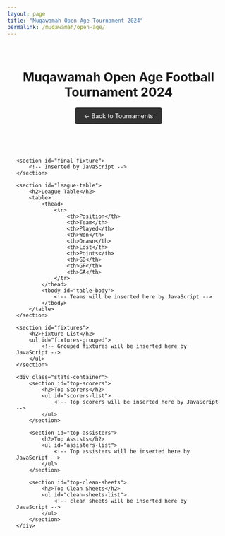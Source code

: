```yaml
---
layout: page
title: "Muqawamah Open Age Tournament 2024"
permalink: /muqawamah/open-age/
---
```


<div class="tournament-container">
    <header>
        <h1>Muqawamah Open Age Football Tournament 2024</h1>
        <a href="/muqawamah" class="back-button">← Back to Tournaments</a>
    </header>
    
    <section id="final-fixture">
        <!-- Inserted by JavaScript -->
    </section>

    <section id="league-table">
        <h2>League Table</h2>
        <table>
            <thead>
                <tr>
                    <th>Position</th>
                    <th>Team</th>
                    <th>Played</th>
                    <th>Won</th>
                    <th>Drawn</th>
                    <th>Lost</th>
                    <th>Points</th>
                    <th>GD</th>
                    <th>GF</th>
                    <th>GA</th>
                </tr>
            </thead>
            <tbody id="table-body">
                <!-- Teams will be inserted here by JavaScript -->
            </tbody>
        </table>
    </section>

    <section id="fixtures">
        <h2>Fixture List</h2>
        <ul id="fixtures-grouped">
            <!-- Grouped fixtures will be inserted here by JavaScript -->
        </ul>
    </section>

    <div class="stats-container">
        <section id="top-scorers">
            <h2>Top Scorers</h2>
            <ul id="scorers-list">
                <!-- Top scorers will be inserted here by JavaScript -->
            </ul>
        </section>
        
        <section id="top-assisters">
            <h2>Top Assists</h2>
            <ul id="assisters-list">
                <!-- Top assisters will be inserted here by JavaScript -->
            </ul>
        </section>

        <section id="top-clean-sheets">
            <h2>Top Clean Sheets</h2>
            <ul id="clean-sheets-list">
                <!-- clean sheets will be inserted here by JavaScript -->
            </ul>
        </section>
    </div>
</div>

<canvas id="fireworksCanvas"></canvas>

<style>
/* Same CSS as U17 page */
.tournament-container {
    max-width: 1200px;
    margin: 0 auto;
    padding: 20px;
}

.back-button {
    display: inline-block;
    padding: 10px 20px;
    background-color: #333;
    color: white;
    text-decoration: none;
    border-radius: 5px;
    margin-bottom: 20px;
}

.stats-container {
    display: grid;
    grid-template-columns: repeat(auto-fit, minmax(250px, 1fr));
    gap: 20px;
    margin-top: 30px;
}

table {
    width: 100%;
    border-collapse: collapse;
    margin: 20px 0;
}

th, td {
    padding: 12px;
    text-align: left;
    border-bottom: 1px solid #ddd;
}

th {
    background-color: #f5f5f5;
}

#fireworksCanvas {
    position: fixed;
    top: 0;
    left: 0;
    pointer-events: none;
    z-index: 999;
}

section {
    background: white;
    padding: 20px;
    border-radius: 8px;
    box-shadow: 0 2px 4px rgba(0,0,0,0.1);
    margin-bottom: 20px;
}

ul {
    list-style: none;
    padding: 0;
}

ul li {
    padding: 8px 0;
    border-bottom: 1px solid #eee;
}
</style>

<script src="/muqawamah/open-age-script.js"></script>